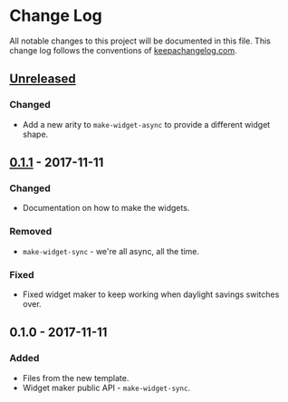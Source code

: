 # Change Log
All notable changes to this project will be documented in this file. This change log follows the conventions of [keepachangelog.com](http://keepachangelog.com/).

## [Unreleased]
### Changed
- Add a new arity to `make-widget-async` to provide a different widget shape.

## [0.1.1] - 2017-11-11
### Changed
- Documentation on how to make the widgets.

### Removed
- `make-widget-sync` - we're all async, all the time.

### Fixed
- Fixed widget maker to keep working when daylight savings switches over.

## 0.1.0 - 2017-11-11
### Added
- Files from the new template.
- Widget maker public API - `make-widget-sync`.

[Unreleased]: https://github.com/your-name/glados-webdriver/compare/0.1.1...HEAD
[0.1.1]: https://github.com/your-name/glados-webdriver/compare/0.1.0...0.1.1

